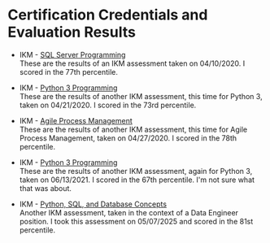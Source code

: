 # Certification Credentials and Evaluation Results

- IKM - [SQL Server Programming](test_results/IKM20200410_SQLServerProgramming.pdf)  
  These are the results of an IKM assessment taken on 04/10/2020. I scored in the 77th percentile.

- IKM - [Python 3 Programming](test_results/IKM20200421_Python3Programming.pdf)  
  These are the results of another IKM assessment, this time for Python 3, taken on 04/21/2020. I scored in the 73rd percentile.

- IKM - [Agile Process Management](test_results/IKM20200427_AgileProcessManagement.pdf)  
  These are the results of another IKM assessment, this time for Agile Process Management, taken on 04/27/2020. I scored in the 78th percentile.

- IKM - [Python 3 Programming](test_results/IKM20210613_Python3Programming.pdf)  
  These are the results of another IKM assessment, again for Python 3, taken on 06/13/2021. I scored in the 67th percentile. I'm not sure what that was about.

- IKM - [Python, SQL, and Database Concepts](test_results/IKM20250505_PythonSQLDatabaseConcepts.pdf)  
  Another IKM assessment, taken in the context of a Data Engineer position. I took this assessment on 05/07/2025 and scored in the 81st percentile.
